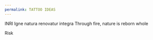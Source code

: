 ```yaml
---
permalink: TATTOO IDEAS
---
```

INRI 
Igne natura renovatur integra 
Through fire, nature is reborn whole 


Risk
